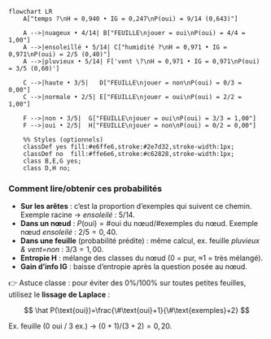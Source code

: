 ```mermaid
flowchart LR
    A["temps ?\nH = 0,940 • IG = 0,247\nP(oui) = 9/14 (0,643)"]

    A -->|nuageux • 4/14| B["FEUILLE\njouer = oui\nP(oui) = 4/4 = 1,00"]
    A -->|ensoleillé • 5/14| C["humidité ?\nH = 0,971 • IG = 0,971\nP(oui) = 2/5 (0,40)"]
    A -->|pluvieux • 5/14| F['vent \?\nH = 0,971 • IG = 0,971\nP(oui) = 3/5 (0,60)']

    C -->|haute • 3/5|   D["FEUILLE\njouer = non\nP(oui) = 0/3 = 0,00"]
    C -->|normale • 2/5| E["FEUILLE\njouer = oui\nP(oui) = 2/2 = 1,00"]

    F -->|non • 3/5|  G["FEUILLE\njouer = oui\nP(oui) = 3/3 = 1,00"]
    F -->|oui • 2/5|  H["FEUILLE\njouer = non\nP(oui) = 0/2 = 0,00"]

    %% Styles (optionnels)
    classDef yes fill:#e6ffe6,stroke:#2e7d32,stroke-width:1px;
    classDef no  fill:#ffe6e6,stroke:#c62828,stroke-width:1px;
    class B,E,G yes;
    class D,H no;
```

### Comment lire/obtenir ces probabilités

* **Sur les arêtes** : c’est la proportion d’exemples qui suivent ce chemin.
  Exemple racine → *ensoleilé* : $5/14$.
* **Dans un nœud** : $P(\text{oui}) = \#\text{oui du nœud} / \#\text{exemples du nœud}$.
  Exemple nœud *ensoleilé* : $2/5 = 0{,}40$.
* **Dans une feuille** (probabilité prédite) : même calcul, ex. feuille *pluvieux & vent=non* : $3/3=1{,}00$.
* **Entropie H** : mélange des classes du nœud (0 = pur, ≈1 = très mélangé).
* **Gain d’info IG** : baisse d’entropie après la question posée au nœud.

👉 Astuce classe : pour éviter des 0%/100% sur toutes petites feuilles, utilisez le **lissage de Laplace** :

$$
\hat P(\text{oui})=\frac{\#\text{oui}+1}{\#\text{exemples}+2}
$$

Ex. feuille (0 oui / 3 ex.) → $(0+1)/(3+2)=0{,}20$.
